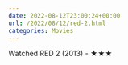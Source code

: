 ```yaml
---
date: 2022-08-12T23:00:24+00:00
url: /2022/08/12/red-2.html
categories: Movies
---
```

Watched RED 2 (2013) - ★★★




